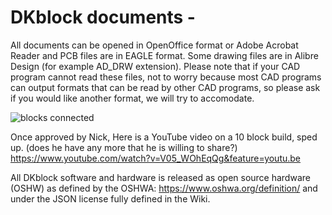 # DKblock documents -  
All documents can be opened in OpenOffice format or Adobe Acrobat Reader and PCB files are in EAGLE format. Some drawing files are in Alibre Design (for example AD_DRW extension). Please note that if your CAD program cannot read these files, not to worry because most CAD programs can output formats that can be read by other CAD programs, so please ask if you would like another format, we will try to accomodate.

![blocks connected](https://user-images.githubusercontent.com/6006120/69199193-248cfa80-0aec-11ea-8c8a-b58e884ad59d.png)

Once approved by Nick, Here is a YouTube video on a 10 block build, sped up. (does he have any more that he is willing to share?)
https://www.youtube.com/watch?v=V05_WOhEqQg&feature=youtu.be

All DKblock software and hardware is released as open source hardware (OSHW) as defined by the OSHWA: https://www.oshwa.org/definition/ and under the JSON license fully defined in the Wiki.
